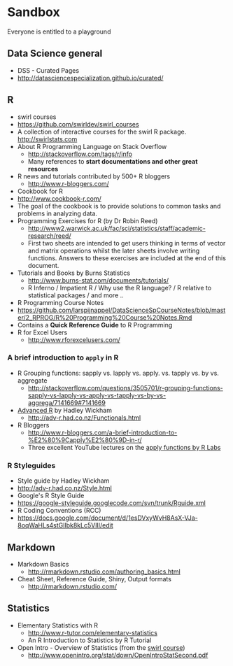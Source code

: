 # Sandbox
Everyone is entitled to a playground

## Data Science general
* DSS - Curated Pages
 * http://datasciencespecialization.github.io/curated/

## R
* swirl courses
 * https://github.com/swirldev/swirl_courses
 *  A collection of interactive courses for the swirl R package. http://swirlstats.com
* About R Programming Language on Stack Overflow
  * http://stackoverflow.com/tags/r/info
  * Many references to **start documentations and other great resources**
* R news and tutorials contributed by 500+ R bloggers
  * http://www.r-bloggers.com/
*  Cookbook for R
  * http://www.cookbook-r.com/
  * The goal of the cookbook is to provide solutions to common tasks and problems in analyzing data.
* Programming Exercises for R (by Dr Robin Reed)
  * http://www2.warwick.ac.uk/fac/sci/statistics/staff/academic-research/reed/
  * First two sheets are intended to get users thinking in terms of vector and
matrix operations whilst the later sheets involve writing functions. Answers to these exercises are included at the end of this document.
* Tutorials and Books by Burns Statistics
  * http://www.burns-stat.com/documents/tutorials/
  * R Inferno / Impatient R / Why use the R language? / R relative to statistical packages / and more ..
* R Programming Course Notes
 * https://github.com/larspijnappel/DataScienceSpCourseNotes/blob/master/2_RPROG/R%20Programming%20Course%20Notes.Rmd
 * Contains a **Quick Reference Guide** to R Programming
* R for Excel Users
  * http://www.rforexcelusers.com/

### A brief introduction to `apply` in R
* R Grouping functions: sapply vs. lapply vs. apply. vs. tapply vs. by vs. aggregate
  * http://stackoverflow.com/questions/3505701/r-grouping-functions-sapply-vs-lapply-vs-apply-vs-tapply-vs-by-vs-aggrega/7141669#7141669
* [Advanced R](http://adv-r.had.co.nz/) by Hadley Wickham
  * http://adv-r.had.co.nz/Functionals.html
* R Bloggers
  * http://www.r-bloggers.com/a-brief-introduction-to-%E2%80%9Capply%E2%80%9D-in-r/
  * Three excellent YouTube lectures on the [apply functions by R Labs](https://www.youtube.com/watch?v=f0U74ZvLfQo)

### R Styleguides
 * Style guide by Hadley Wickham
  * http://adv-r.had.co.nz/Style.html
 * Google's R Style Guide
  * https://google-styleguide.googlecode.com/svn/trunk/Rguide.xml
 * R Coding Conventions (RCC)
  * https://docs.google.com/document/d/1esDVxyWvH8AsX-VJa-8oqWaHLs4stGlIbk8kLc5VlII/edit

## Markdown
* Markdown Basics
  * http://rmarkdown.rstudio.com/authoring_basics.html
* Cheat Sheet, Reference Guide, Shiny, Output formats
  * http://rmarkdown.rstudio.com/

## Statistics
* Elementary Statistics with R
  * http://www.r-tutor.com/elementary-statistics
  * An R Introduction to Statistics by R Tutorial
* Open Intro - Overview of Statistics (from the [swirl course](https://github.com/swirldev/swirl_courses))
  * http://www.openintro.org/stat/down/OpenIntroStatSecond.pdf

